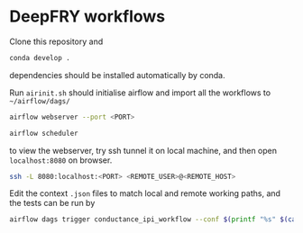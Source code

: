 # DeepFRY workflows
Clone this repository and
```sh
conda develop .
```
dependencies should be installed automatically by conda.

Run `airinit.sh` should initialise airflow and import all the workflows to `~/airflow/dags/` 
```sh
airflow webserver --port <PORT>
```
```sh
airflow scheduler
```
to view the webserver, try ssh tunnel it on local machine, and then open `localhost:8080` on browser.
```sh
ssh -L 8080:localhost:<PORT> <REMOTE_USER>@<REMOTE_HOST>
```

Edit the context `.json` files to match local and remote working paths, and the tests can be run by
```sh
airflow dags trigger conductance_ipi_workflow --conf $(printf "%s" $(cat ice_vii_ipi.json))
```